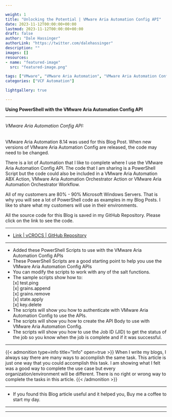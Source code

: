 ```yaml
---

weight: 1
title: "Unlocking the Potential | VMware Aria Automation Config API"
date: 2023-11-12T00:00:00+00:00
lastmod: 2023-11-12T00:00:00+00:00
draft: false
author: "Dale Hassinger"
authorLink: "https://twitter.com/dalehassinger"
description: ""
images: []
resources:
- name: "featured-image"
  src: "featured-image.png"

tags: ["VMware", "VMware Aria Automation", "VMware Aria Automation Config", "PowerShell", "API"]
categories: ["VCF Automation"]

lightgallery: true

---
```


**Using PowerShell with the VMware Aria Automation Config API**

<!--more-->

---

###### VMware Aria Automation Config API:

VMware Aria Automation 8.14 was used for this Blog Post. When new versions of VMware Aria Automation Config are released, the code may need to be changed.  

There is a lot of Automation that I like to complete where I use the VMware Aria Automation Config API. The code that I am sharing is a PowerShell Script but the code could also be included in a VMware Aria Automation ABX Action, VMware Aria Automation Orchestrator Action or VMware Aria Automation Orchestrator Workflow.  

All of my customers are 80% - 90% Microsoft Windows Servers. That is why you will see a lot of PowerShell code as examples in my Blog Posts. I like to share what my customers will use in their environments.   

All the source code for this Blog is saved in my GitHub Repository. Please click on the link to see the code.  

---

* [Link | vCROCS | GitHub Repository](https://github.com/dalehassinger/unlocking-the-potential/tree/main/VMware-Aria-Automation-Config/Aria-Automation-Config-API)

---

* Added these PowerShell Scripts to use with the VMware Aria Automation Config APIs  
* These PowerShell Scripts are a good starting point to help you use the VMware Aria Automation Config APIs  
* You can modify the scripts to work with any of the salt functions.  
* The sample scripts show how to:  
  [x] test.ping  
  [x] grains.append  
  [x] grains.remove  
  [x] state.apply  
  [x] key.delete  
* The scripts will show you how to authenticate with VMware Aria Automation Config to use the APIs.  
* The scripts will show you how to create the API Body to use with VMware Aria Automation Config.  
* The scripts will show you how to use the Job ID (JID) to get the status of the job so you know when the job is complete and if it was successful.  


---

{{< admonition type=info title="Info" open=true >}}
When I write my blogs, I always say there are many ways to accomplish the same task. This article is just one way that you could accomplish this task. I am showing what I felt was a good way to complete the use case but every organization/environment will be different. There is no right or wrong way to complete the tasks in this article.
{{< /admonition >}}

---

* If you found this Blog article useful and it helped you, Buy me a coffee to start my day.  

---

<center>
<script type="text/javascript" src="https://cdnjs.buymeacoffee.com/1.0.0/button.prod.min.js" data-name="bmc-button" data-slug="dalehassinger" data-color="#FFDD00" data-emoji=""  data-font="Cookie" data-text="Buy me a coffee" data-outline-color="#000000" data-font-color="#000000" data-coffee-color="#ffffff" ></script>
</center>

---
